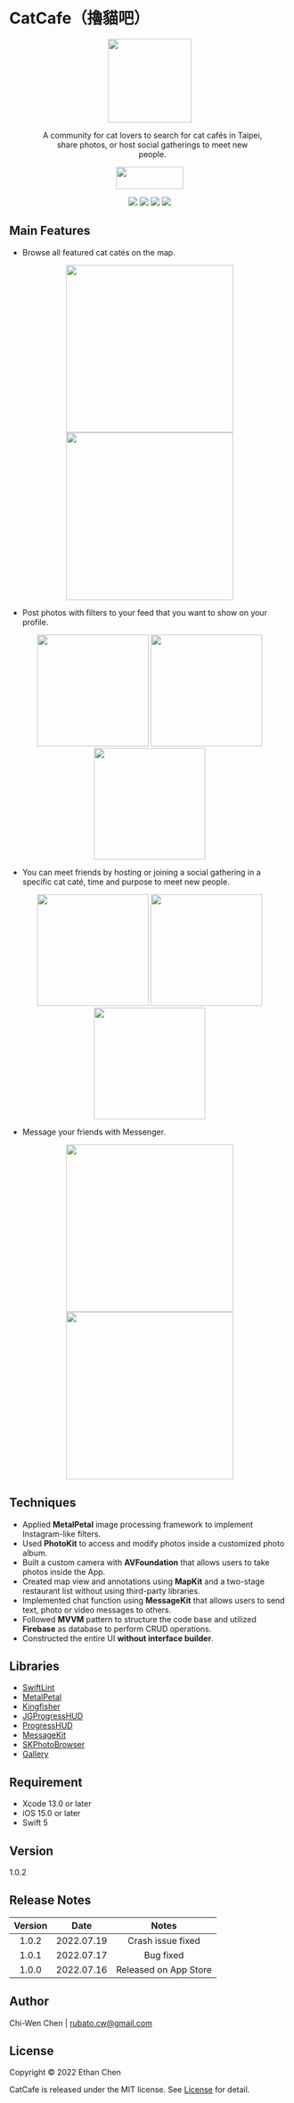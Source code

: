 # CatCafe（擼貓吧）

<p align= "center">
<img src="https://i.imgur.com/xPgv12f.png" width="150" height="150">
</p>

<p align="center" style="margin:0px 50px 0px 60px">
A community for cat lovers to search for cat cafés in Taipei, share photos, or host social gatherings to meet new people.
</p>

<p align= "center">
<a href="https://apps.apple.com/tw/app/%E6%93%BC%E8%B2%93%E5%90%A7/id1630740681"><img src="https://user-images.githubusercontent.com/77667003/170689371-cf5b869d-5748-4683-b336-96010464b568.png" width="120" height="40" border="0"></a>
</p>

<p align="center">
    <img src="https://img.shields.io/badge/platform-iOS15+-blue.svg">
    <img src="https://img.shields.io/badge/license-MIT-green.svg">
    <img src="https://img.shields.io/badge/release-v1.0.2-red">
    <img src="https://img.shields.io/badge/Swift-5.0-orange.svg?style=flat">
</p>

## Main Features

* Browse all featured cat catés on the map.
 
<p align= "center">
    <img src="https://i.imgur.com/VTcoIIS.png" width="300"/> 
    <img src="https://i.imgur.com/4yQp98i.png" width="300"/>
</p>

* Post photos with filters to your feed that you want to show on your profile.

<p align= "center">
    <img src="https://i.imgur.com/Mh71994.png" width="200"/> 
    <img src="https://i.imgur.com/tDStJkS.png" width="200"/>
    <img src="https://i.imgur.com/odA3ZOr.png" width="200"/>
</p>

* You can meet friends by hosting or joining a social gathering in a specific cat caté, time and purpose to meet new people.

<p align= "center">
    <img src="https://i.imgur.com/02LKNU5.png" width="200"/> 
    <img src="https://i.imgur.com/29xYGjm.png" width="200"/>
    <img src="https://i.imgur.com/b52LvAZ.png" width="200"/>
</p>

* Message your friends with Messenger.

<p align= "center">
    <img src="https://i.imgur.com/PdvL6hO.png" width="300"/> 
    <img src="https://i.imgur.com/tDdwzDL.png" width="300"/>
</p>

## Techniques

* Applied **MetalPetal** image processing framework to implement Instagram-like filters.
* Used **PhotoKit** to access and modify photos inside a customized photo album.
* Built a custom camera with **AVFoundation** that allows users to take photos inside the App.
* Created map view and annotations using **MapKit** and a two-stage restaurant list without using third-party libraries. 
* Implemented chat function using **MessageKit** that allows users to send text, photo or video messages to others. 
* Followed **MVVM** pattern to structure the code base and utilized **Firebase** as database to perform CRUD operations.
* Constructed the entire UI **without interface builder**.

## Libraries

* <a href="https://github.com/realm/SwiftLint"> SwiftLint</a>
* <a href="https://github.com/MetalPetal/MetalPetal"> MetalPetal</a>
* <a href="https://github.com/onevcat/Kingfisher"> Kingfisher</a>
* <a href="https://github.com/JonasGessner/JGProgressHUD"> JGProgressHUD</a>
* <a href="https://github.com/relatedcode/ProgressHUD"> ProgressHUD</a>
* <a href="https://github.com/MessageKit/MessageKit"> MessageKit</a>
* <a href="https://github.com/suzuki-0000/SKPhotoBrowser"> SKPhotoBrowser</a>
* <a href="https://github.com/hyperoslo/Gallery"> Gallery</a>

## Requirement

* Xcode 13.0 or later
* iOS 15.0 or later
* Swift 5

## Version

1.0.2

## Release Notes

| Version | Date | Notes |
|:-------------:|:-------------:|:-------------:|
| 1.0.2 | 2022.07.19 | Crash issue fixed |
| 1.0.1 | 2022.07.17 | Bug fixed |
| 1.0.0 | 2022.07.16 | Released on App Store |

## Author

Chi-Wen Chen | rubato.cw@gmail.com

## License 
Copyright © 2022 Ethan Chen

CatCafe is released under the MIT license. See [License](https://github.com/musasyncs/CatCafe/blob/main/LICENSE) for detail.
